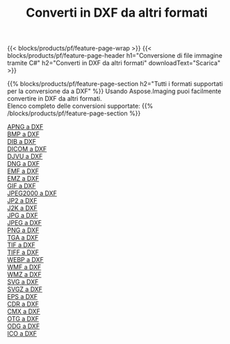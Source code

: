 ﻿---
title: Converti in DXF da altri formati 
weight: 3920
url: /it/net/conversion/to/dxf 
lang: it
langdirlevel: 2
locales: zh-hans,ja,it,ru,de,es,fr,nl,id,lt,pl,pt,vi,tr,ko,zh-hant,ar,hi,th,sv,cs,uk,he
description: Usando Aspose.Imaging puoi facilmente convertire in DXF da altri formati
---

{{< blocks/products/pf/feature-page-wrap >}}
{{< blocks/products/pf/feature-page-header h1="Conversione di file immagine tramite C#" h2="Converti in DXF da altri formati" downloadText="Scarica" >}}


{{% blocks/products/pf/feature-page-section  h2="Tutti i formati supportati per la conversione da a DXF" %}}
Usando Aspose.Imaging puoi facilmente convertire in DXF da altri formati.
<br/>
Elenco completo delle conversioni supportate:
{{% /blocks/products/pf/feature-page-section %}}
<div class="container-fluid productfamilypage bg-gray">
    <div class="convertypes bg-gray agp-content section">
        <div class="container">
		<div class="row other-converters">
		    <div class='col-md-2 other-converter remove-lp remove-rp'><a href="/imaging/it/net/conversion/apng-to-dxf" >APNG a DXF</a></div>
<div class='col-md-2 other-converter remove-lp remove-rp'><a href="/imaging/it/net/conversion/bmp-to-dxf" >BMP a DXF</a></div>
<div class='col-md-2 other-converter remove-lp remove-rp'><a href="/imaging/it/net/conversion/dib-to-dxf" >DIB a DXF</a></div>
<div class='col-md-2 other-converter remove-lp remove-rp'><a href="/imaging/it/net/conversion/dicom-to-dxf" >DICOM a DXF</a></div>
<div class='col-md-2 other-converter remove-lp remove-rp'><a href="/imaging/it/net/conversion/djvu-to-dxf" >DJVU a DXF</a></div>
<div class='col-md-2 other-converter remove-lp remove-rp'><a href="/imaging/it/net/conversion/dng-to-dxf" >DNG a DXF</a></div>
<div class='col-md-2 other-converter remove-lp remove-rp'><a href="/imaging/it/net/conversion/emf-to-dxf" >EMF a DXF</a></div>
<div class='col-md-2 other-converter remove-lp remove-rp'><a href="/imaging/it/net/conversion/emz-to-dxf" >EMZ a DXF</a></div>
<div class='col-md-2 other-converter remove-lp remove-rp'><a href="/imaging/it/net/conversion/gif-to-dxf" >GIF a DXF</a></div>
<div class='col-md-2 other-converter remove-lp remove-rp'><a href="/imaging/it/net/conversion/jpeg2000-to-dxf" >JPEG2000 a DXF</a></div>
<div class='col-md-2 other-converter remove-lp remove-rp'><a href="/imaging/it/net/conversion/jp2-to-dxf" >JP2 a DXF</a></div>
<div class='col-md-2 other-converter remove-lp remove-rp'><a href="/imaging/it/net/conversion/j2k-to-dxf" >J2K a DXF</a></div>
<div class='col-md-2 other-converter remove-lp remove-rp'><a href="/imaging/it/net/conversion/jpg-to-dxf" >JPG a DXF</a></div>
<div class='col-md-2 other-converter remove-lp remove-rp'><a href="/imaging/it/net/conversion/jpeg-to-dxf" >JPEG a DXF</a></div>
<div class='col-md-2 other-converter remove-lp remove-rp'><a href="/imaging/it/net/conversion/png-to-dxf" >PNG a DXF</a></div>
<div class='col-md-2 other-converter remove-lp remove-rp'><a href="/imaging/it/net/conversion/tga-to-dxf" >TGA a DXF</a></div>
<div class='col-md-2 other-converter remove-lp remove-rp'><a href="/imaging/it/net/conversion/tif-to-dxf" >TIF a DXF</a></div>
<div class='col-md-2 other-converter remove-lp remove-rp'><a href="/imaging/it/net/conversion/tiff-to-dxf" >TIFF a DXF</a></div>
<div class='col-md-2 other-converter remove-lp remove-rp'><a href="/imaging/it/net/conversion/webp-to-dxf" >WEBP a DXF</a></div>
<div class='col-md-2 other-converter remove-lp remove-rp'><a href="/imaging/it/net/conversion/wmf-to-dxf" >WMF a DXF</a></div>
<div class='col-md-2 other-converter remove-lp remove-rp'><a href="/imaging/it/net/conversion/wmz-to-dxf" >WMZ a DXF</a></div>
<div class='col-md-2 other-converter remove-lp remove-rp'><a href="/imaging/it/net/conversion/svg-to-dxf" >SVG a DXF</a></div>
<div class='col-md-2 other-converter remove-lp remove-rp'><a href="/imaging/it/net/conversion/svgz-to-dxf" >SVGZ a DXF</a></div>
<div class='col-md-2 other-converter remove-lp remove-rp'><a href="/imaging/it/net/conversion/eps-to-dxf" >EPS a DXF</a></div>
<div class='col-md-2 other-converter remove-lp remove-rp'><a href="/imaging/it/net/conversion/cdr-to-dxf" >CDR a DXF</a></div>
<div class='col-md-2 other-converter remove-lp remove-rp'><a href="/imaging/it/net/conversion/cmx-to-dxf" >CMX a DXF</a></div>
<div class='col-md-2 other-converter remove-lp remove-rp'><a href="/imaging/it/net/conversion/otg-to-dxf" >OTG a DXF</a></div>
<div class='col-md-2 other-converter remove-lp remove-rp'><a href="/imaging/it/net/conversion/odg-to-dxf" >ODG a DXF</a></div>
<div class='col-md-2 other-converter remove-lp remove-rp'><a href="/imaging/it/net/conversion/ico-to-dxf" >ICO a DXF</a></div>
                </div>
        </div>
    </div>
</div>
<br/>

